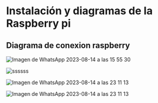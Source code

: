 # Instalación y diagramas de la Raspberry pi
## 

## Diagrama de conexion raspberry
![Imagen de WhatsApp 2023-08-14 a las 15 55 30](https://github.com/GreciaAbarcaM/DIY-Inventario-De-KITS/assets/130948583/6fab3252-566a-4d35-b554-c121f0f502ea)

![ssssss](https://github.com/GreciaAbarcaM/DIY-Inventario-De-KITS/assets/135075213/b716f4bc-14b7-458e-a12a-1cbf75732214)

![Imagen de WhatsApp 2023-08-14 a las 23 11 13](https://github.com/GreciaAbarcaM/DIY-Inventario-De-KITS/assets/135075213/4a7243da-ea37-4db5-b69a-ffd913e28fed)

![Imagen de WhatsApp 2023-08-14 a las 23 11 13](https://github.com/GreciaAbarcaM/DIY-Inventario-De-KITS/assets/135075213/1fc1b55e-6baf-49e2-be48-b5a4bbdade2d)

